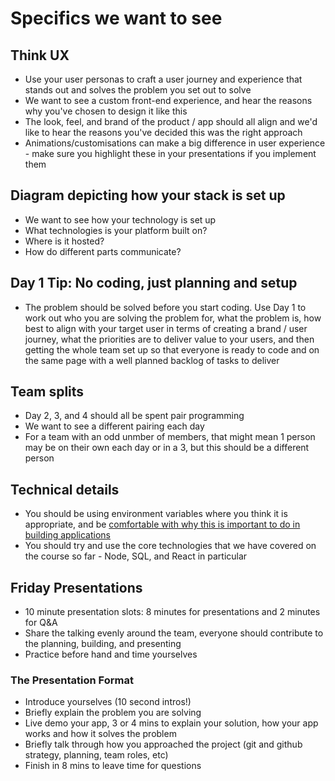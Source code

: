 # Specifics we want to see

## Think UX

- Use your user personas to craft a user journey and experience that stands out and solves the problem you set out to solve
- We want to see a custom front-end experience, and hear the reasons why you've chosen to design it like this
- The look, feel, and brand of the product / app should all align and we'd like to hear the reasons you've decided this was the right approach
- Animations/customisations can make a big difference in user experience - make sure you highlight these in your presentations if you implement them

## Diagram depicting how your stack is set up

- We want to see how your technology is set up
- What technologies is your platform built on?
- Where is it hosted?
- How do different parts communicate?

## Day 1 Tip: No coding, just planning and setup

- The problem should be solved before you start coding. Use Day 1 to work out who you are solving the problem for, what the problem is, how best to align with your target user in terms of creating a brand / user journey, what the priorities are to deliver value to your users, and then getting the whole team set up so that everyone is ready to code and on the same page with a well planned backlog of tasks to deliver

## Team splits

- Day 2, 3, and 4 should all be spent pair programming
- We want to see a different pairing each day
- For a team with an odd unmber of members, that might mean 1 person may be on their own each day or in a 3, but this should be a different person

## Technical details

- You should be using environment variables where you think it is appropriate, and be [comfortable with why this is important to do in building applications](https://12factor.net/)
- You should try and use the core technologies that we have covered on the course so far - Node, SQL, and React in particular

## Friday Presentations

- 10 minute presentation slots: 8 minutes for presentations and 2 minutes for Q&A
- Share the talking evenly around the team, everyone should contribute to the planning, building, and presenting
- Practice before hand and time yourselves

### The Presentation Format

- Introduce yourselves (10 second intros!)
- Briefly explain the problem you are solving
- Live demo your app, 3 or 4 mins to explain your solution, how your app works and how it solves the problem
- Briefly talk through how you approached the project (git and github strategy, planning, team roles, etc)
- Finish in 8 mins to leave time for questions
